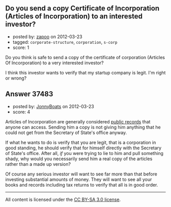 ## Do you send a copy Certificate of Incorporation (Articles of Incorporation) to an interested investor?

- posted by: [zapoo](https://stackexchange.com/users/-1/17081-zapoo) on 2012-03-23
- tagged: `corporate-structure`, `corporation`, `s-corp`
- score: 1

 Do you think is safe to send a copy of the certificate of corporation (Articles Of Incorporation) to a very interested investor?

I think this investor wants to verify that my startup company is legit. I'm right or wrong?


## Answer 37483

- posted by: [JonnyBoats](https://stackexchange.com/users/-1/3100-jonnyboats) on 2012-03-23
- score: 4

<p>Articles of Incorporation are generally considered <a href="http://answers.yahoo.com/question/index?qid=20060605151057AAVPaSU" rel="nofollow">public records</a> that anyone can access. Sending him a copy is not giving him anything that he could not get from the Secretary of State's office anyway.</p>

<p>If what he wants to do is verify that you are legit, that is a corporation in good standing, he should verify that for himself directly with the Secretary of State's office. After all, <em>if</em> you were trying to lie to him and pull something shady, why would you necessarily send him a real copy of the articles rather than a made up version?</p>

<p>Of course any serious investor will want to see far more than that before investing substantial amounts of money. They will want to see all your books and records including tax returns to verify that all is in good order.</p>




---

All content is licensed under the [CC BY-SA 3.0 license](https://creativecommons.org/licenses/by-sa/3.0/).
